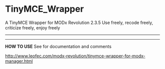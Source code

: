 # TinyMCE_Wrapper
A TinyMCE Wrapper for MODx Revolution 2.3.5
Use freely, recode freely, criticize freely, enjoy freely
________________________________________________________
________________________________________________________
**HOW TO USE**
See for documentation and comments

http://www.leofec.com/modx-revolution/tinymce-wrapper-for-modx-manager.html
